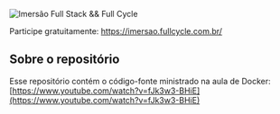 ![Imersão Full Stack && Full Cycle](https://events-fullcycle.s3.amazonaws.com/events-fullcycle/static/site/img/grupo_4417.png)

Participe gratuitamente: https://imersao.fullcycle.com.br/

## Sobre o repositório
Esse repositório contém o código-fonte ministrado na aula  de Docker: [https://www.youtube.com/watch?v=fJk3w3-BHiE](https://www.youtube.com/watch?v=fJk3w3-BHiE)
